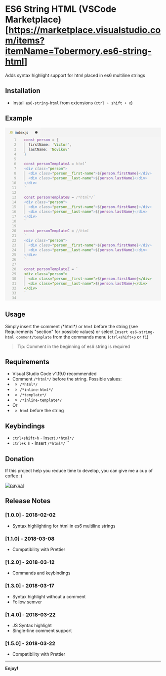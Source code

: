 # ES6 String HTML (VSCode Marketplace)[https://marketplace.visualstudio.com/items?itemName=Tobermory.es6-string-html]

Adds syntax highlight support for html placed in es6 multiline strings

## Installation

- Install `es6-string-html` from extensions (`ctrl + shift + x`)

## Example

![Example](docs/demo.png)

## Usage

Simply insert the comment /\*html\*/ or `html` before the string
(see Requirements "section" for possible values) or select
`Insert es6-string-html comment/template` from the commands menu
(`ctrl+shift+p` or `f1`)

> Tip: Comment in the beginning of es6 string is required

## Requirements

- Visual Studio Code v1.19.0 recommended
- Comment `/*html*/` before the string. Possible values:
- - `/*html*/`
- - `/*inline-html*/`
- - `/*template*/`
- - `/*inline-template*/`
- Or
- - `html` before the string

## Keybindings
- `ctrl+shift+h` - Insert `/*html*/`
- `ctrl+k h` - Insert `/*html*/` \`\`

## Donation

If this project help you reduce time to develop, you can give me a cup of coffee :)

[![paypal](https://www.paypalobjects.com/en_US/i/btn/btn_donateCC_LG.gif)](https://www.paypal.com/cgi-bin/webscr?cmd=_s-xclick&hosted_button_id=68P8BFSZPG5H2)

## Release Notes

### [1.0.0] - 2018-02-02
- Syntax highlighting for html in es6 multiline strings

### [1.1.0] - 2018-03-08
- Compatibility with Prettier

### [1.2.0] - 2018-03-12
- Commands and keybindings

### [1.3.0] - 2018-03-17
- Syntax highlight without a comment
- Follow semver

### [1.4.0] - 2018-03-22
- JS Syntax highlight
- Single-line comment support

### [1.5.0] - 2018-03-22
- Compatibility with Prettier

-----------------------------------------------------------------------------------------------------------

**Enjoy!**
